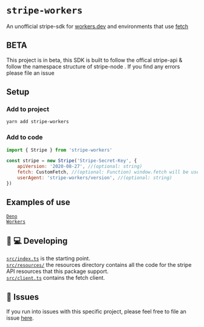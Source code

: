 # `stripe-workers`

An unofficial stripe-sdk for [workers.dev](https://workers.dev) and environments that use [fetch](https://developer.mozilla.org/en-US/docs/Web/API/Fetch_API)

## BETA

This project is in beta, this SDK is built to follow the offical stripe-api & follow the namespace structure of stripe-node . If you find any errors please file an issue

## Setup

### Add to project

```bash
yarn add stripe-workers
```

### Add to code

```js
import { Stripe } from 'stripe-workers'

const stripe = new Stripe('Stripe-Secret-Key', {
    apiVersion: '2020-08-27', //(optional: string)
    fetch: CustomFetch, //(optional: Function) window.fetch will be used
    userAgent: 'stripe-workers/version', //(optional: string)
})
```

## Examples of use 
[`Deno`](https://github.com/TrinaryLabs/stripe-workers/tree/master/examples/deno)  
[`Workers`](https://github.com/TrinaryLabs/stripe-workers/tree/master/examples/workers)

## 👩 💻 Developing

[`src/index.ts`](./src/index.ts) is the starting point.  
[`src/resources/`](./src/resources/) the resources directory contains all the code for the stripe API resources that this package support.  
[`src/client.ts`](./src/client.ts) contains the fetch client.

## 🤢 Issues

If you run into issues with this specific project, please feel free to file an issue [here](https://github.com/TrinaryLabs/stripe-workers/issues).
